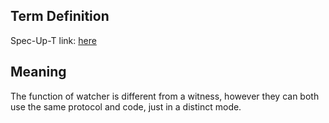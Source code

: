 ## Term Definition

Spec-Up-T link: <a href='https://weboftrust.github.io/WOT-terms/docs/glossary/promiscuous-mode'>here</a>

## Meaning
The function of watcher is different from a witness, however they can both use the same protocol and code, just in a distinct mode.


